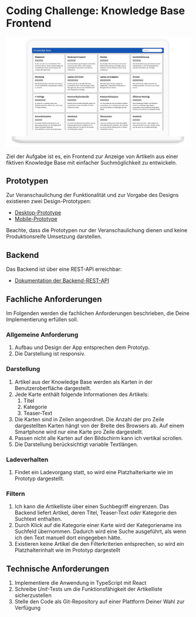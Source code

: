 # Coding Challenge: Knowledge Base Frontend
![Knowledge Base Desktop](res/desktop.png)

Ziel der Aufgabe ist es, ein Frontend zur Anzeige von Artikeln aus einer fiktiven Knowledge Base mit einfacher Suchmöglichkeit zu entwickeln.

## Prototypen
Zur Veranschaulichung der Funktionalität und zur Vorgabe des Designs existieren zwei Design-Prototypen:

- [Desktop-Prototype](https://framer.com/share/Coding-Frontend-Developer-v2--kPA0Yka2XNBzvHmDgWrK/VfUK15NXl)
- [Mobile-Prototype](https://framer.com/share/Coding-Frontend-Developer-v2--kPA0Yka2XNBzvHmDgWrK/cQkg7Br8G)

Beachte, dass die Prototypen nur der Veranschaulichung dienen und keine Produktionsreife Umsetzung darstellen.

## Backend
Das Backend ist über eine REST-API erreichbar:

- [Dokumentation der Backend-REST-API](https://documenter.getpostman.com/view/258409/TVzSjHFC)

## Fachliche Anforderungen
Im Folgenden werden die fachlichen Anforderungen beschrieben, die Deine Implementierung erfüllen soll.

### Allgemeine Anforderung
1. Aufbau und Design der App entsprechen dem Prototyp.
2. Die Darstellung ist responsiv.

### Darstellung
1. Artikel aus der Knowledge Base werden als Karten in der Benutzeroberfläche dargestellt.
2. Jede Karte enthält folgende Informationen des Artikels:
	1. Titel
	2. Kategorie
	3. Teaser-Text
3. Die Karten sind in Zeilen angeordnet. Die Anzahl der pro Zeile dargestellten Karten hängt von der Breite des Browsers ab. Auf einem Smartphone wird nur eine Karte pro Zeile dargestellt.
4. Passen nicht alle Karten auf den Bildschirm kann ich vertikal scrollen.
5. Die Darstellung berücksichtigt variable Textlängen.

### Ladeverhalten
1. Findet ein Ladevorgang statt, so wird eine Platzhalterkarte wie im Prototyp dargestellt.

### Filtern
1. Ich kann die Artikelliste über einen Suchbegriff eingrenzen. Das Backend liefert Artikel, deren Titel, Teaser-Text _oder_ Kategorie den Suchtext enthalten.
2. Durch Klick auf die Kategorie einer Karte wird der Kategoriename ins Suchfeld übernommen. Dadurch wird eine Suche ausgeführt, als wenn ich den Text manuell dort eingegeben hätte.
3. Existieren keine Artikel die den Filterkriterien entsprechen, so wird ein Platzhalterinhalt wie im Prototyp dargestellt

## Technische Anforderungen
1. Implementiere die Anwendung in TypeScript mit React
2. Schreibe _Unit_-Tests um die Funktionsfähigkeit der Artikelliste sicherzustellen
3. Stelle den Code als Git-Repository auf einer Plattform Deiner Wahl zur Verfügung
